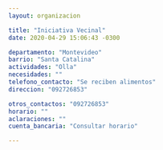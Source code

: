```yaml
---
layout: organizacion

title: "Iniciativa Vecinal"
date: 2020-04-29 15:06:43 -0300

departamento: "Montevideo"
barrio: "Santa Catalina"
actividades: "Olla"
necesidades: ""
telefono_contacto: "Se reciben alimentos"
direccion: "092726853"

otros_contactos: "092726853"
horario: ""
aclaraciones: ""
cuenta_bancaria: "Consultar horario"

---
```

